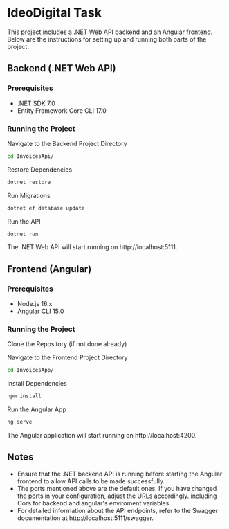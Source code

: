 # IdeoDigital Task

This project includes a .NET Web API backend and an Angular frontend. Below are the instructions for setting up and running both parts of the project.

## Backend (.NET Web API)

### Prerequisites
* .NET SDK 7.0
* Entity Framework Core CLI 17.0

### Running the Project

Navigate to the Backend Project Directory
```bash
cd InvoicesApi/
```

Restore Dependencies
```bash
dotnet restore
```

Run Migrations
```bash
dotnet ef database update
```

Run the API
```bash
dotnet run
```

The .NET Web API will start running on http://localhost:5111.

## Frontend (Angular)

### Prerequisites
* Node.js 16.x
* Angular CLI 15.0

### Running the Project

Clone the Repository (if not done already)

Navigate to the Frontend Project Directory
```bash
cd InvoicesApp/
```

Install Dependencies
```bash
npm install
```

Run the Angular App
```bash
ng serve
```

The Angular application will start running on http://localhost:4200.

## Notes
* Ensure that the .NET backend API is running before starting the Angular frontend to allow API calls to be made successfully.
* The ports mentioned above are the default ones. If you have changed the ports in your configuration, adjust the URLs accordingly. including Cors for backend and angular's enviroment variables
* For detailed information about the API endpoints, refer to the Swagger documentation at http://localhost:5111/swagger.